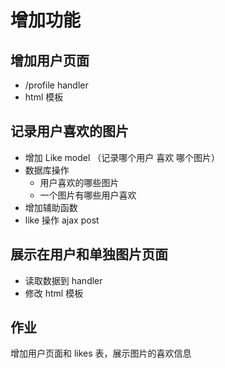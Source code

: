 # 增加功能

## 增加用户页面

- /profile  handler
- html 模板



## 记录用户喜欢的图片

- 增加 Like model （记录哪个用户 喜欢 哪个图片）
- 数据库操作
  - 用户喜欢的哪些图片
  - 一个图片有哪些用户喜欢
- 增加辅助函数
- like 操作 ajax  post 



## 展示在用户和单独图片页面

- 读取数据到 handler
- 修改 html 模板



## 作业

增加用户页面和 likes 表，展示图片的喜欢信息
